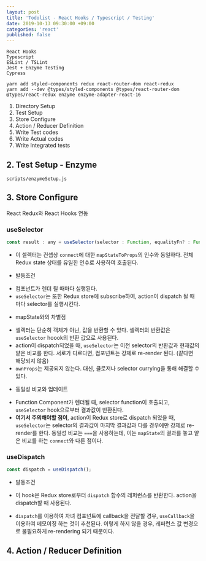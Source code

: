 ```yaml
---
layout: post
title: 'Todolist - React Hooks / Typescript / Testing'
date: 2019-10-13 09:30:00 +09:00
categories: 'react'
published: false
---
```


```
React Hooks
Typescript
ESLint / TSLint
Jest + Enzyme Testing
Cypress
```

```
yarn add styled-components redux react-router-dom react-redux
yarn add --dev @types/styled-components @types/react-router-dom @types/react-redux enzyme enzyme-adapter-react-16
```

1. Directory Setup
2. Test Setup
3. Store Configure
4. Action / Reducer Definition
5. Write Test codes
6. Write Actual codes
7. Write Integrated tests

## 2. Test Setup - Enzyme

`scripts/enzymeSetup.js`

## 3. Store Configure

React Redux와 React Hooks 연동

### useSelector

```javascript
const result : any = useSelector(selector : Function, equalityFn? : Function);
```

- 이 셀렉터는 컨셉상 `connect`에 대한 `mapStateToProps`의 인수와 동일하다. 전체 Redux state 상태를 유일한 인수로 사용하여 호출된다.

* 발동조건

- 컴포넌트가 렌더 될 때마다 실행된다.
- `useSelector`는 또한 Redux store에 subscribe하여, action이 dispatch 될 때마다 selector를 실행시킨다.

* mapState와의 차별점

- 셀렉터는 단순히 객체가 아닌, 값을 반환할 수 있다. 셀렉터의 반환값은 `useSelector` hoook의 반환 값으로 사용된다.
- action이 dispatch되었을 때, `useSelector`는 이전 selector의 반환값과 현재값의 얕은 비교를 한다. 서로가 다르다면, 컴포넌트는 강제로 re-render 된다. (같다면 해당되지 않음)
- `ownProps`는 제공되지 않는다. 대신, 클로저나 selector currying을 통해 해결할 수 있다.

* 동일성 비교와 업데이트

- Function Component가 렌더될 때, selector function이 호출되고, `useSelector` hook으로부터 결과값이 반환된다.
- **여기서 주의해야할 점이**, action이 Redux store로 dispatch 되었을 때, `useSelector`는 selector의 결과값이 마지막 결과값과 다를 경우에만 강제로 re-render를 한다. 동일성 비교는 `===`을 사용하는데, 이는 `mapState`의 결과를 놓고 얕은 비교를 하는 `connect`와 다른 점이다.

### useDispatch

```javascript
const dispatch = useDispatch();
```

- 발동조건

* 이 hook은 Redux store로부터 `dispatch` 함수의 레퍼런스를 반환한다. action을 dispatch할 때 사용된다.

- `dispatch`를 이용하여 자녀 컴포넌트에 callback을 전달할 경우, `useCallback`을 이용하여 메모이징 하는 것이 추천된다. 이렇게 하지 않을 경우, 레퍼런스 값 변경으로 불필요하게 re-rendering 되기 때문이다.

## 4. Action / Reducer Definition
